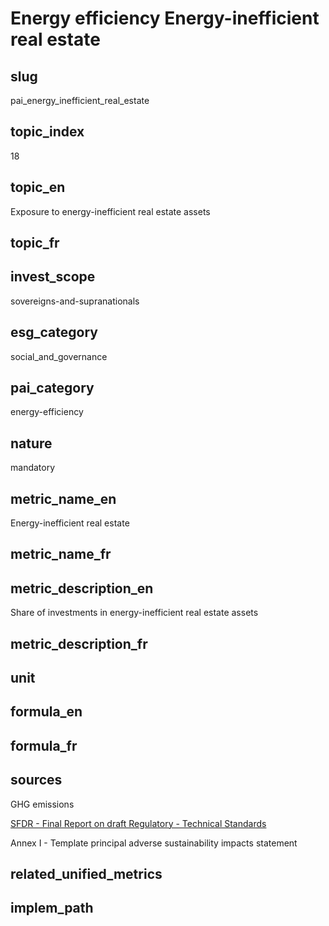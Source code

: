 # Energy efficiency Energy-inefficient real estate


## slug

pai_energy_inefficient_real_estate

## topic_index

18

## topic_en

Exposure to energy-inefficient real estate assets

## topic_fr



## invest_scope

sovereigns-and-supranationals

## esg_category

social_and_governance

## pai_category

energy-efficiency

## nature

mandatory

## metric_name_en

Energy-inefficient real estate

## metric_name_fr



## metric_description_en

Share of investments in energy-inefficient real estate assets

## metric_description_fr



## unit



## formula_en



## formula_fr



## sources


GHG emissions  

[SFDR - Final Report on draft Regulatory - Technical Standards](https://www.eiopa.europa.eu/sites/default/files/publications/reports/jc-2021-03-joint-esas-final-report-on-rts-under-sfdr.pdf)  

Annex I - Template principal adverse sustainability impacts statement
 

## related_unified_metrics



## implem_path


            